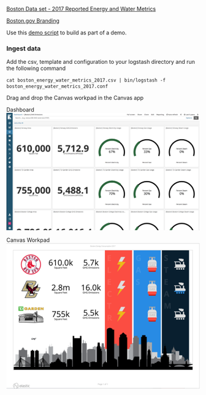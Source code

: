 [Boston Data set - 2017 Reported Energy and Water Metrics](https://data.boston.gov/dataset/building-energy-reporting-and-disclosure-ordinance/resource/5b027436-5213-4be6-ab5f-485a03f74500?inner_span=True)

[Boston.gov Branding](https://www.boston.gov/news/colors-typefaces-and-look-bostongov)

Use this [demo script](https://docs.google.com/document/d/1k3kjuscjdLkW_ECTMT9qE9Ck8Rdcl6IELiZO78aboWs/edit#bookmark=id.g37wsibtoia2) to build as part of a demo.

### Ingest data
Add the csv, template and configuration to your logstash directory and run the following command
```
cat boston_energy_water_metrics_2017.csv | bin/logstash -f boston_energy_water_metrics_2017.conf
```

Drag and drop the Canvas workpad in the Canvas app

Dashboard
![screenshot](https://github.com/alexfrancoeur/elasticon_tour_2018_alexf/blob/master/images/boston_dashboard.png)

Canvas Workpad
![screenshot](https://github.com/alexfrancoeur/elasticon_tour_2018_alexf/blob/master/images/boston_workpad.png)
